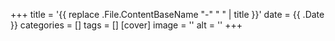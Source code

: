 +++
title = '{{ replace .File.ContentBaseName "-" " " | title }}'
date = {{ .Date }}
categories = []
tags = []
[cover]
image = ''
alt = ''
+++
